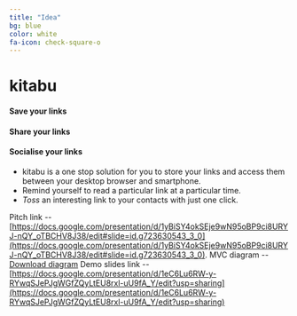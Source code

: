```yaml
---
title: "Idea"
bg: blue
color: white
fa-icon: check-square-o
---
```


# kitabu

#### **Save** your links
#### **Share** your links
#### **Socialise** your links

- kitabu is a one stop solution for you to store your links and access them between your desktop browser and smartphone. 
- Remind yourself to read a particular link at a particular time.
- _Toss_ an interesting link to your contacts with just one click.

Pitch link -- [https://docs.google.com/presentation/d/1yBiSY4okSEje9wN95oBP9ci8URYJ-nQY_oTBCHV8J38/edit#slide=id.g723630543_3_0](https://docs.google.com/presentation/d/1yBiSY4okSEje9wN95oBP9ci8URYJ-nQY_oTBCHV8J38/edit#slide=id.g723630543_3_0).
MVC diagram -- <a href="./MVC_Thread_Single.pptx">Download diagram</a>
Demo slides link -- [https://docs.google.com/presentation/d/1eC6Lu6RW-y-RYwqSJePJgWGfZQyLtEU8rxl-uU9fA_Y/edit?usp=sharing](https://docs.google.com/presentation/d/1eC6Lu6RW-y-RYwqSJePJgWGfZQyLtEU8rxl-uU9fA_Y/edit?usp=sharing)
